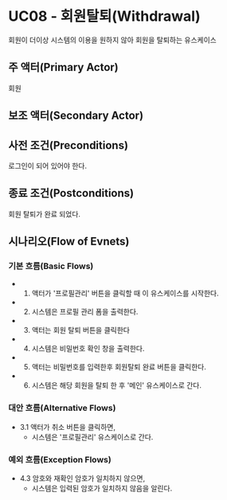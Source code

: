 # UC08 - 회원탈퇴(Withdrawal)
회원이 더이상 시스템의 이용을 원하지 않아 회원을 탈퇴하는 유스케이스

## 주 액터(Primary Actor)
회원

## 보조 액터(Secondary Actor)


## 사전 조건(Preconditions)
로그인이 되어 있어야 한다.

## 종료 조건(Postconditions)
회원 탈퇴가 완료 되었다.

## 시나리오(Flow of Evnets)

### 기본 흐름(Basic Flows)

- 1. 액터가 '프로필관리' 버튼을 클릭할 때 이 유스케이스를 시작한다.
- 2. 시스템은 프로필 관리 폼을 출력한다.
- 3. 액터는 회원 탈퇴 버튼을 클릭한다
- 4. 시스템은 비밀번호 확인 창을 출력한다.
- 5. 액터는 비밀번호를 입력한후 회원탈퇴 완료 버튼을 클릭한다.
- 6. 시스템은 해당 회원을 탈퇴 한 후 '메인' 유스케이스로 간다.

### 대안 흐름(Alternative Flows)
- 3.1 액터가 취소 버튼을 클릭하면,
    - 시스템은 '프로필관리' 유스케이스로 간다.

### 예외 흐름(Exception Flows)
- 4.3 암호와 재확인 암호가 일치하지 않으면,
    - 시스템은 입력된 암호가 일치하지 않음을 알린다.


